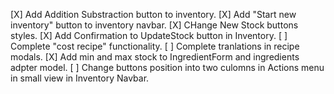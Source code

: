 [X] Add Addition Substraction button to inventory.
[X] Add "Start new inventory" button to inventory navbar.
[X] CHange New Stock buttons styles.
[X] Add Confirmation to UpdateStock button in Inventory.
[ ] Complete "cost recipe" functionality.
[ ] Complete tranlations in recipe modals.
[X] Add min and max stock to IngredientForm and ingredients adpter model.
[ ] Change buttons position into two culomns in Actions menu in small view in Inventory Navbar.